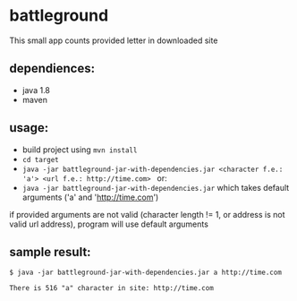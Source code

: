 # battleground
This small app counts provided letter in downloaded site

## dependiences:
- java 1.8
- maven

## usage:
- build project using ```mvn install```
- ```cd target```
- ```java -jar battleground-jar-with-dependencies.jar <character f.e.: 'a'> <url f.e.: http://time.com> ```
or:
- ```java -jar battleground-jar-with-dependencies.jar``` which takes default arguments ('a' and 'http://time.com')

if provided arguments are not valid (character length != 1, or address is not valid url address), program will use default arguments

## sample result:
```$ java -jar battleground-jar-with-dependencies.jar a http://time.com```

```There is 516 "a" character in site: http://time.com```
